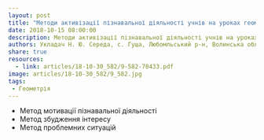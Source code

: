 ```yaml
---
layout: post
title: "Методи активізації пізнавальної діяльності учнів на уроках геометрії"
date: 2018-10-15 08:00:00
description: Методи активізації пізнавальної діяльності учнів на уроках геометрії
authors: Укладач Н. Ю. Середа, с. Гуща, Любомльський р-н, Волинська обл.
share: true
resources:
  - link: articles/18-10-30_582/9-582-70433.pdf
image: articles/18-10-30_582/9_582.jpg
tags:
 - Геометрія
---
```


 * Метод мотивації пізнавальної діяльності
 * Метод збудження інтересу
 * Метод проблемних ситуацій
